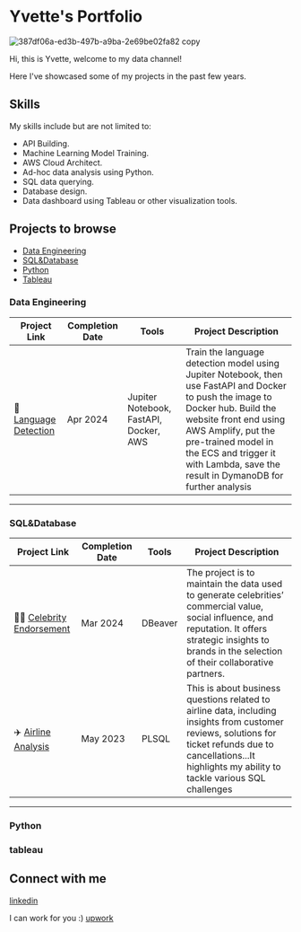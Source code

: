 # Yvette's Portfolio

![387df06a-ed3b-497b-a9ba-2e69be02fa82 copy](https://github.com/user-attachments/assets/8278c5e9-5b2c-42d8-8153-68f0a5f9d329)


Hi, this is Yvette, welcome to my data channel! 

Here I've showcased some of my projects in the past few years.

## Skills

My skills include but are not limited to:

- API Building.
- Machine Learning Model Training.
- AWS Cloud Architect.
- Ad-hoc data analysis using Python.
- SQL data querying.
- Database design.
- Data dashboard using Tableau or other visualization tools.


## Projects to browse
- [Data Engineering](#data-engineering)
- [SQL&Database](#SQL&Database)
- [Python](#python)
- [Tableau](#tableau)

### Data Engineering

| Project Link | Completion Date | Tools | Project Description | 
|---|---|---|---|
| 🤖 [Language Detection](https://github.com/yvt-ee/MUGC-Language-Detection) | Apr 2024 | Jupiter Notebook, FastAPI, Docker, AWS | Train the language detection model using Jupiter Notebook, then use FastAPI and Docker to push the image to Docker hub. Build the website front end using AWS Amplify, put the pre-trained model in the ECS and trigger it with Lambda, save the result in DymanoDB for further analysis |

***

### SQL&Database

| Project Link | Completion Date | Tools | Project Description | 
|---|---|---|---|
| 👩‍🎤 [Celebrity Endorsement](https://github.com/yvt-ee/Celebrity-DatabaseDesign-for-Brand-Endorsement) | Mar 2024 | DBeaver |The project is to maintain the data used to generate celebrities’ commercial value, social influence, and reputation. It offers strategic insights to brands in the selection of their collaborative partners. |
| ✈️ [Airline Analysis](https://github.com/yvt-ee/Airline-Analysis) | May 2023 | PLSQL |This is about business questions related to airline data, including insights from customer reviews, solutions for ticket refunds due to cancellations...It highlights my ability to tackle various SQL challenges|


***

### Python


### tableau


## Connect with me
[linkedin](www.linkedin.com/in/mliudata)

I can work for you :) [upwork](https://www.upwork.com/freelancers/~01cc47c92cf392cf5c)


